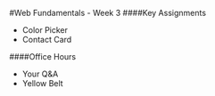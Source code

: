 #Web Fundamentals - Week 3
####Key Assignments
- Color Picker
- Contact Card

####Office Hours
- Your Q&A
- Yellow Belt
